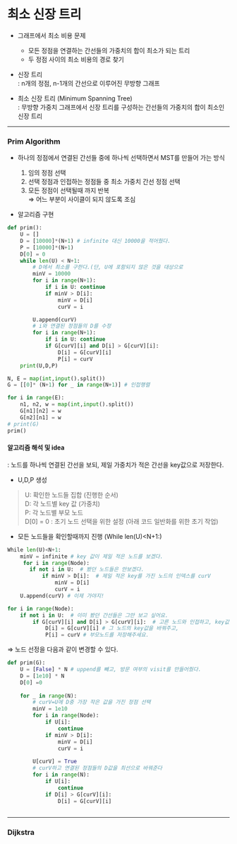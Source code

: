 # 최소 신장 트리  

- 그래프에서 최소 비용 문제  
    - 모든 정점을 연결하는 간선들의 가중치의 합이 최소가 되는 트리  
    - 두 정점 사이의 최소 비용의 경로 찾기  
    

- 신장 트리  
: n개의 정점, n-1개의 간선으로 이루어진 무방향 그래프  
  

- 최소 신장 트리 (Minimum Spanning Tree)  
: 무방향 가중치 그래프에서 신장 트리를 구성하는 간선들의 가중치의 합이 최소인 신장 트리  
    

---  
### Prim Algorithm  

- 하나의 정점에서 연결된 간선들 중에 하나씩 선택하면서 MST를 만들어 가는 방식  
    1. 임의 정점 선택  
    2. 선택 정점과 인접하는 정점들 중 최소 가중치 간선 정점 선택  
    3. 모든 정점이 선택될때 까지 반복  
    &Rightarrow; 어느 부분이 사이클이 되지 않도록 조심  

       
- 알고리즘 구현
```python
def prim():
    U = []
    D = [10000]*(N+1) # infinite 대신 10000을 적어줬다.
    P = [10000]*(N+1)
    D[0] = 0
    while len(U) < N+1:
        # D에서 최소를 구한다.(단, U에 포함되지 않은 것을 대상으로
        minV = 10000
        for i in range(N+1):
            if i in U: continue
            if minV > D[i]:
                minV = D[i]
                curV = i

        U.append(curV)
        # i와 연결된 정점들의 D를 수정
        for i in range(N+1):
            if i in U: continue
            if G[curV][i] and D[i] > G[curV][i]:
                D[i] = G[curV][i]
                P[i] = curV
    print(U,D,P)

N, E = map(int,input().split())
G = [[0]* (N+1) for _ in range(N+1)] # 인접행렬

for i in range(E):
    n1, n2, w = map(int,input().split())
    G[n1][n2] = w
    G[n2][n1] = w
# print(G)
prim()

```

#### 알고리즘 해석 및 idea  
: 노드를 하나씩 연결된 간선을 보되, 제일 가중치가 적은 간선을 key값으로 저장한다.

- U,D,P 생성  
> U: 확인한 노드들 집합 (진행한 순서)  
> D: 각 노드별 key 값 (가중치)  
> P: 각 노드별 부모 노드  
> D[0] = 0 : 초기 노드 선택을 위한 설정 (아래 코드 일반화를 위한 초기 작업)  

- 모든 노드들을 확인할때까지 진행 (While len(U)<N+1:)  
```python
While len(U)<N+1:
    minV = infinite # key 값이 제일 적은 노드를 보겠다.  
     for i in range(Node):  
       if not i in U:  # 봤던 노드들은 안보겠다.
           if minV > D[i]:  # 제일 적은 key를 가진 노드의 인덱스를 curV
               minV = D[i]
               curV = i
    U.append(curV) # 이제 가야지!
``` 
```python
for i in range(Node):
    if not i in U:  # 이미 봤던 간선들은 그만 보고 싶어요.
        if G[curV][i] and D[i] > G[curV][i]:  # 고른 노드와 인접하고, key값이 적으면 저장해줄껀데,
            D[i] = G[curV][i] # 그 노드의 key값을 바꿔주고,
            P[i] = curV # 부모노드를 저장해주세요.
```

&Rightarrow; 노드 선정을 다음과 같이 변경할 수 있다.  
```python
def prim(G):
    U = [False] * N # uppend를 빼고, 방문 여부의 visit를 만들어줬다.
    D = [1e10] * N
    D[0] =0
 
    for _ in range(N):
        # curV=U에 D중 가장 작은 값을 가진 정점 선택
        minV = 1e10
        for i in range(Node):
            if U[i]:
                continue
            if minV > D[i]:
                minV = D[i]
                curV = i
   
        U[curV] = True
        # curV하고 연결된 정점들의 D값을 최선으로 바꿔준다
        for i in range(N):
            if U[i]:
                continue
            if D[i] > G[curV][i]:
                D[i] = G[curV][i]
          
```

---  
### Dijkstra  





